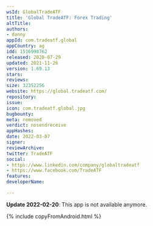 ```yaml
---
wsId: GlobalTradeATF
title: 'Global TradeATF: Forex Trading'
altTitle: 
authors:
- danny
appId: com.tradeatf.global
appCountry: ag
idd: 1516998762
released: 2020-07-29
updated: 2021-11-26
version: 1.69.13
stars: 
reviews: 
size: 32352256
website: https://global.tradeatf.com/
repository: 
issue: 
icon: com.tradeatf.global.jpg
bugbounty: 
meta: removed
verdict: nosendreceive
appHashes: 
date: 2022-03-07
signer: 
reviewArchive: 
twitter: TradeATF
social:
- https://www.linkedin.com/company/globaltradeatf
- https://www.facebook.com/TradeATF
features: 
developerName: 

---
```


**Update 2022-02-20**: This app is not available anymore.

{% include copyFromAndroid.html %}
